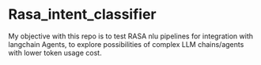 # Rasa_intent_classifier

My objective with this repo is to test RASA nlu pipelines for integration with langchain Agents, to explore possibilities of complex LLM chains/agents with lower token usage cost.
